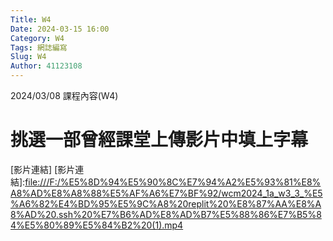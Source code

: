 ```yaml
---
Title: W4
Date: 2024-03-15 16:00
Category: W4
Tags: 網誌編寫
Slug: W4
Author: 41123108
---
```


2024/03/08 課程內容(W4)

<!-- PELICAN_END_SUMMARY -->

# 挑選一部曾經課堂上傳影片中填上字幕
[影片連結]
[影片連結]:[file:///F:/%E5%8D%94%E5%90%8C%E7%94%A2%E5%93%81%E8%A8%AD%E8%A8%88%E5%AF%A6%E7%BF%92/wcm2024_1a_w3_3_%E5%A6%82%E4%BD%95%E5%9C%A8%20replit%20%E8%87%AA%E8%A8%AD%20.ssh%20%E7%B6%AD%E8%AD%B7%E5%88%86%E7%B5%84%E5%80%89%E5%84%B2%20(1).mp4](https://youtu.be/wZPUTGoWNBo)

# 